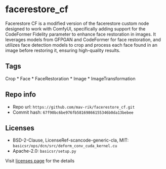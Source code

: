 # facerestore_cf
Facerestore CF is a modified version of the facerestore custom node designed to work with ComfyUI, specifically adding support for the CodeFormer Fidelity parameter to enhance face restoration in images. It leverages models from GFPGAN and CodeFormer for face restoration, and utilizes face detection models to crop and process each face found in an image before restoring it, ensuring high-quality results.

## Tags
Crop * Face * FaceRestoration * Image * ImageTransformation

## Repo info
- Repo url: `https://github.com/mav-rik/facerestore_cf.git`
- Commit hash: `67f90bc6be976fb58169866155346b0da13bebee`

## Licenses
- BSD-2-Clause, LicenseRef-scancode-generic-cla, MIT: `basicsr/ops/dcn/src/deform_conv_cuda_kernel.cu`
- Apache-2.0: `basicsr/setup.py`

Visit [licenses page](licenses.md) for the details
